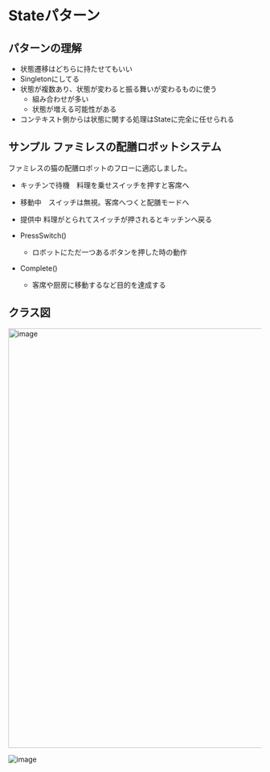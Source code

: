 # Stateパターン
## パターンの理解
- 状態遷移はどちらに持たせてもいい
- Singletonにしてる
- 状態が複数あり、状態が変わると振る舞いが変わるものに使う
	- 組み合わせが多い
	- 状態が増える可能性がある
- コンテキスト側からは状態に関する処理はStateに完全に任せられる

## サンプル ファミレスの配膳ロボットシステム
ファミレスの猫の配膳ロボットのフローに適応しました。
- キッチンで待機　料理を乗せスイッチを押すと客席へ
- 移動中　スイッチは無視。客席へつくと配膳モードへ
- 提供中 料理がとられてスイッチが押されるとキッチンへ戻る

- PressSwitch()
  - ロボットにただ一つあるボタンを押した時の動作
- Complete()
  - 客席や厨房に移動するなど目的を達成する

## クラス図
<img width="833" alt="image" src="https://github.com/user-attachments/assets/dc5cb806-12f7-4e36-820e-6ef2164587c3" />

![image](https://github.com/user-attachments/assets/339c7d40-f038-487c-b7fc-cf6fdfe364ef)
